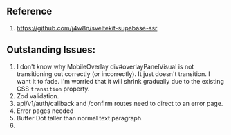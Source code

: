 ## Reference
1. https://github.com/j4w8n/sveltekit-supabase-ssr

## Outstanding Issues:
1. I don't know why MobileOverlay div#overlayPanelVisual is not transitioning out correctly (or incorrectly). It just doesn't transition. I want it to fade. I'm worried that it will shrink gradually due to the existing CSS `transition` property.
2. Zod validation.
3. api/v1/auth/callback and /confirm routes need to direct to an error page.
4. Error pages needed
5. Buffer Dot taller than normal text paragraph.
6. 